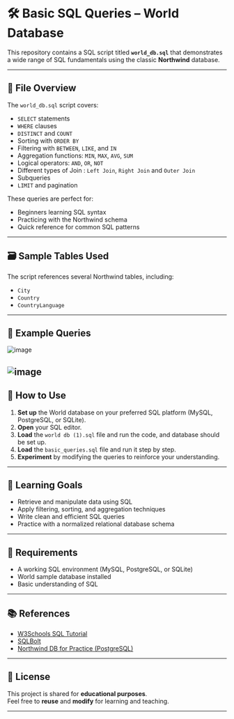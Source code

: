 # 🛠️ Basic SQL Queries – World Database

This repository contains a SQL script titled **`world_db.sql`** that demonstrates a wide range of SQL fundamentals using the classic **Northwind** database.

---

## 📘 File Overview

The `world_db.sql` script covers:

- `SELECT` statements  
- `WHERE` clauses  
- `DISTINCT` and `COUNT`  
- Sorting with `ORDER BY`  
- Filtering with `BETWEEN`, `LIKE`, and `IN`  
- Aggregation functions: `MIN`, `MAX`, `AVG`, `SUM`  
- Logical operators: `AND`, `OR`, `NOT`
- Different types of Join : `Left Join`, `Right Join` and `Outer Join`
- Subqueries  
- `LIMIT` and pagination  
  

These queries are perfect for:

- Beginners learning SQL syntax  
- Practicing with the Northwind schema  
- Quick reference for common SQL patterns  

---

## 🗃️ Sample Tables Used

The script references several Northwind tables, including:

- `City`  
- `Country`  
- `CountryLanguage`  
---

## 📸 Example Queries
![image](https://github.com/user-attachments/assets/236cd5c0-5b06-4b0a-a268-dd8d93ee0ea6)

![image](https://github.com/user-attachments/assets/84cd71ea-4d13-41ad-b771-b37471e94cf4)
---

## 🚀 How to Use

1. **Set up** the World database on your preferred SQL platform (MySQL, PostgreSQL, or SQLite).
2. **Open** your SQL editor.
3. **Load** the `world db (1).sql` file and run the code, and database should be set up. 
4. **Load** the `basic_queries.sql` file and run it step by step.
5. **Experiment** by modifying the queries to reinforce your understanding.

---

## 🎯 Learning Goals

- Retrieve and manipulate data using SQL  
- Apply filtering, sorting, and aggregation techniques  
- Write clean and efficient SQL queries  
- Practice with a normalized relational database schema  

---

## 🧰 Requirements

- A working SQL environment (MySQL, PostgreSQL, or SQLite)  
- World sample database installed  
- Basic understanding of SQL  

---

## 📚 References

- [W3Schools SQL Tutorial](https://www.w3schools.com/sql/)  
- [SQLBolt](https://sqlbolt.com)  
- [Northwind DB for Practice (PostgreSQL)](https://github.com/pthom/northwind_psql)

---

## 📝 License

This project is shared for **educational purposes**.  
Feel free to **reuse** and **modify** for learning and teaching.

---
